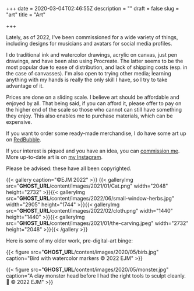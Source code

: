 +++
date = 2020-03-04T02:46:55Z
description = ""
draft = false
slug = "art"
title = "Art"

+++


Lately, as of 2022, I've been commissioned for a wide variety of things, including designs for musicians and avatars for social media profiles.

I do traditional ink and watercolor drawings, acrylic on canvas, just pen drawings, and have been also using Procreate. The latter seems to be the most popular due to ease of distribution, and lack of shipping costs (esp. in the case of canvasses). I'm also open to trying other media; learning anything with my hands is really the only skill I have, so I try to take advantage of it.

Prices are done on a sliding scale. I believe art should be affordable and enjoyed by all. That being said, if you can afford it, please offer to pay on the higher end of the scale so those who cannot can still have something they enjoy. This also enables me to purchase materials, which can be expensive.

If you want to order some ready-made merchandise, I do have some art up on [RedBubble](http://eejum.redbubble.com/).

If your interest is piqued and you have an idea, you can [commission me](mailto:art@cupofsquid.com). More up-to-date art is on [my Instagram](https://www.instagram.com/gay.little.gremlin/).

Please be advised: these have all been copyrighted.

{{< gallery caption="©EJM 2022" >}}
{{< galleryImg  src="__GHOST_URL__/content/images/2021/01/Cat.png" width="2048" height="2732" >}}{{< galleryImg  src="__GHOST_URL__/content/images/2022/06/small-window-herbs.jpg" width="2905" height="1744" >}}{{< galleryImg  src="__GHOST_URL__/content/images/2022/02/cloth.png" width="1440" height="1440" >}}{{< galleryImg  src="__GHOST_URL__/content/images/2021/01/the-carving.jpeg" width="2732" height="2048" >}}{{< /gallery >}}

Here is some of my older work, pre-digital-art binge:

{{< figure src="__GHOST_URL__/content/images/2020/05/birb.jpg" caption="Bird with watercolor markers © 2022 EJM" >}}

{{< figure src="__GHOST_URL__/content/images/2020/05/monster.jpg" caption="A clay monster head before I had the right tools to sculpt cleanly. 😬 © 2022 EJM" >}}

